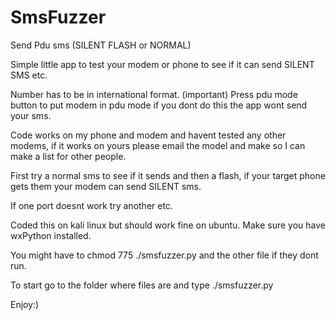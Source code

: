 # SmsFuzzer
Send Pdu sms (SILENT FLASH or NORMAL)

Simple little app to test your modem or phone to see if it can send SILENT SMS etc.

Number has to be in international format.
(important)
Press pdu mode button to put modem in pdu mode if you dont do this the app wont send your sms.

Code works on my phone and modem and havent tested any other modems, if it works on yours please email the model and make so I can make a list for other people.


First try a normal sms to see if it sends and then a flash, if your target phone gets them your modem can send SILENT sms.

If one port doesnt work try another etc.

Coded this on kali linux but should work fine on ubuntu.
Make sure you have wxPython installed.

You might have to chmod 775 ./smsfuzzer.py and the other file if they dont run.

To start go to the folder where files are and type ./smsfuzzer.py

Enjoy:)
